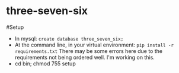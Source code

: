 three-seven-six
===============

#Setup
* In mysql: ```create database three_seven_six;```
* At the command line, in your virtual environment: ```pip install -r requirements.txt``` There may be some errors here due to the requirements not being ordered well.  I'm working on this. 
* cd bin; chmod 755 setup